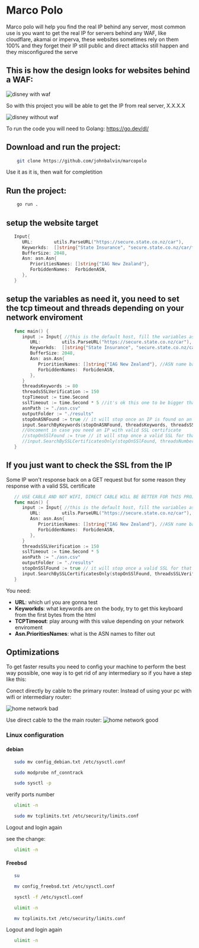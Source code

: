 # Marco Polo

Marco polo will help you find the real IP behind any server, most common use is you want to get the real IP for servers behind any WAF, like cloudflare, akamai or imperva, these websites sometimes rely on them 100% and they forget their IP still public and direct attacks still happen and they misconfigured the serve

## This is how the design looks for websites behind a WAF:
![disney with waf](<images/disney 1.png>)



So with this project you will be able to get the IP from real server, X.X.X.X

![disney without waf](<images/disney 2png>)



To run the code you will need to Golang: https://go.dev/dl/

## Download and run the project: 
```bash
    git clone https://github.com/johnbalvin/marcopolo
```
Use it as it is, then wait for completition


## Run the project: 
```bash
    go run .
```
## setup the website target
```go
   Input{
      URL:        utils.ParseURL("https://secure.state.co.nz/car"),
      Keyworkds:  []string{"State Insurance", "secure.state.co.nz/car/favicon.ico"},
      BufferSize: 2048,
      Asn: asn.Asn{
         PrioritiesNames: []string{"IAG New Zealand"},
         ForbiddenNames:  ForbidenASN,
      },
   }
```
## setup the variables as need it, you need to set the tcp timeout and threads depending on your network enviroment
```go
   func main() {
      input := Input{ //this is the default host, fill the variables as you need it
         URL:        utils.ParseURL("https://secure.state.co.nz/car"),                  //and url to test on on
         Keyworkds:  []string{"State Insurance", "secure.state.co.nz/car/favicon.ico"}, //keywords presented on the body, use keywords presented on the first bytes of the body
         BufferSize: 2048,
         Asn: asn.Asn{
            PrioritiesNames: []string{"IAG New Zealand"}, //ASN name based on your DNS investigation
            ForbiddenNames:  ForbidenASN,
         },
      }
      threadsKeywords := 80
      threadsSSLVerification := 150
      tcpTimeout := time.Second
      sslTimeout := time.Second * 5 //it's ok this one to be bigger than the TCP timeout, at the end it will search an small portion of IPs so no need to worry
      asnPath := "./asn.csv"
      outputFolder := "./results"
      stopOnASNFound := true // it will stop once an IP is found on an ASN number, still will search on others ASN
      input.SearchByKeywords(stopOnASNFound, threadsKeywords, threadsSSLVerification, tcpTimeout, sslTimeout, asnPath, outputFolder)
      //Uncoment in case you need an IP with valid SSL certificate
      //stopOnSSlFound := true // it will stop once a valid SSL for that domain is found
      //input.SearchBySSLCertificatesOnly(stopOnSSlFound, threadsNumber, sslTimeout, asnPath, outputFolder)
   }

```

## If you just want to check the SSL from the IP

 Some IP won't response back on a GET request but for some reason they response with a valid SSL certificate

```go
   // USE CABLE AND NOT WIFI, DIRECT CABLE WILL BE BETTER FOR THIS PROJECT
   func main() {
      input := Input{ //this is the default host, fill the variables as you need it
         URL:        utils.ParseURL("https://secure.state.co.nz/car"),                  //url to test on
         Asn: asn.Asn{
            PrioritiesNames: []string{"IAG New Zealand"}, //ASN name based on your DNS investigation
            ForbiddenNames:  ForbidenASN,
         },
      }
      threadsSSLVerification := 150
      sslTimeout := time.Second * 5 
      asnPath := "./asn.csv"
      outputFolder := "./results"
      stopOnSSlFound := true // it will stop once a valid SSL for that domain is found
      input.SearchBySSLCertificatesOnly(stopOnSSlFound, threadsSSLVerification, sslTimeout, asnPath, outputFolder)
   }
```
You need:

* **URL**: which url you are gonna test
* **Keyworkds**: what keywords are on the body, try to get this keyboard from the first bytes from the html
* **TCPTimeout**: play aroung with this value depending on your network enviroment
* **Asn.PrioritiesNames**: what is the ASN names to filter out


## Optimizations

To get faster results you need to config your machine to perform the best way possible, one way is to get rid of any intermediary so if you have a step like this: 

Conect directly by cable to the primary router: 
Instead of using your pc with wifi or intermediary router:

![home network bad](images/network_config.png)

Use direct cable to the the main router:
![home network good](images/network_config_2.png)



###  Linux configuration

#### debian

```bash
   sudo mv config_debian.txt /etc/sysctl.conf
```
```bash
   sudo modprobe nf_conntrack
```
```bash
   sudo sysctl -p
```
verify ports number
```bash
   ulimit -n 
```
```bash
   sudo mv tcplimits.txt /etc/security/limits.conf
```
Logout and login again

see the change:
```bash
   ulimit -n 
```

#### Freebsd
```bash
   su
```
```bash
   mv config_freebsd.txt /etc/sysctl.conf
```
    
```bash
   sysctl -f /etc/sysctl.conf
```
```bash
   ulimit -n 
```
```bash
   mv tcplimits.txt /etc/security/limits.conf
```
Logout and login again
```bash
   ulimit -n 
```

